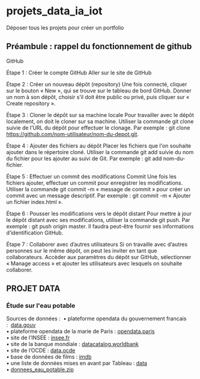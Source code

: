 # projets_data_ia_iot
Déposer tous les projets pour créer un portfolio
## Préambule : rappel du fonctionnement de github
GitHub

Étape 1 : Créer le compte GitHub
Aller sur le site de GitHub

Étape 2 : Créer un nouveau dépôt (repository)
Une fois connecté, cliquer sur le bouton « New », qui se trouve sur le tableau de bord GitHub.
Donner un nom à son dépôt, choisir s’il doit être public ou privé, puis cliquer sur « Create repository ».

Étape 3 : Cloner le dépôt sur sa machine locale
Pour travailler avec le dépôt localement, on doit le cloner sur sa machine.
Utiliser la commande git clone suivie de l’URL du dépôt pour effectuer le clonage.
Par exemple : git clone https://github.com/nom-utilisateur/nom-du-depot.git.

Étape 4 : Ajouter des fichiers au dépôt
Placer les fichiers que l'on souhaite ajouter dans le répertoire cloné.
Utiliser la commande git add suivie du nom du fichier pour les ajouter au suivi de Git.
Par exemple : git add nom-du-fichier.

Étape 5 : Effectuer un commit des modifications
Commit
Une fois les fichiers ajouter, effectuer un commit pour enregistrer les modifications.
Utiliser la commande git commit -m « message de commit » pour créer un commit avec un message descriptif.
Par exemple : git commit -m « Ajouter un fichier index.html ».

Étape 6 : Pousser les modifications vers le dépôt distant
Pour mettre à jour le dépôt distant avec ses modifications, utiliser la commande git push.
Par exemple : git push origin master.
Il faudra peut-être fournir ses informations d’identification GitHub.

Étape 7 : Collaborer avec d’autres utilisateurs
Si on travaille avec d’autres personnes sur le même dépôt, on peut les inviter en tant que collaborateurs.
Accèder aux paramètres du dépôt sur GitHub, sélectionner « Manage access » et ajouter les utilisateurs avec lesquels on souhaite collaborer.


## PROJET DATA

### Étude sur l'eau potable

Sources de données : 
    • plateforme opendata du gouvernement francais :  [data.gouv](https://www.data.gouv.fr/fr/)  
    • plateforme opendata de la marie de Paris : [opendata.paris](https://opendata.paris.fr/pages/home/)   
    • site de l’INSEE : [insee.fr](https://www.insee.fr/fr/statistiques?categorie=1)  
    • site de la banque mondiale : [datacatalog.worldbank](https://datacatalog.worldbank.org/home)  
    • site de l’OCDE : [data.ocde](https://data.oecd.org/fr/)   
    • base de données de films : [imdb](https://www.imdb.com/interfaces/)  
    • une liste de données mises en avant par Tableau : [data](https://public.tableau.com/app/resources/sample-data)  
    • [donnees_eau_potable.zip](https://s3-eu-west-1.amazonaws.com/static.oc-static.com/prod/courses/files/parcours-data-analyst/DAN-P8-donnees.zip)  








